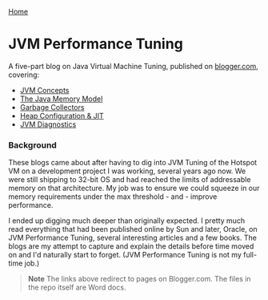 [Home](/)

# JVM Performance Tuning



A five-part blog on Java Virtual Machine Tuning, published on [blogger.com](https://donnachaforde.blogspot.com), covering:

+ [JVM Concepts](https://donnachaforde.blogspot.com/2015/09/jvm-performance-tuning-part-i-jvm.html)
+ [The Java Memory Model](https://donnachaforde.blogspot.com/2015/10/jvm-performance-tuning-part-ii-java.html)
+ [Garbage Collectors](https://donnachaforde.blogspot.com/2015/11/jvm-performance-tuning-part-iii-garbage.html)
+ [Heap Configuration & JIT](https://donnachaforde.blogspot.com/2016/03/jvm-performance-tuning-part-iv-heap.html)
+ [JVM Diagnostics](https://donnachaforde.blogspot.com/2017/02/jvm-performance-tuning-part-v-jvm.html)



### Background
These blogs came about after having to dig into JVM Tuning of the Hotspot VM on a development project I was working, several years ago now. We were still shipping to 32-bit OS and had reached the limits of addressable memory on that architecture. My job was to ensure we could squeeze in our memory requirements under the max threshold - and - improve performance. 

I ended up digging much deeper than originally expected. I pretty much read everything that had been published online by Sun and later, Oracle, on JVM Performance Tuning, several interesting articles and a few books. The blogs are my attempt to capture and explain the details before time moved on and I'd naturally start to forget. (JVM Performance Tuning is not my full-time job.)



> **Note** The links above redirect to pages on Blogger.com. The files in the repo itself are Word docs.
